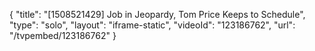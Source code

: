 {
    "title": "[1508521429] Job in Jeopardy, Tom Price Keeps to Schedule",
    "type": "solo",
    "layout": "iframe-static",
    "videoId": "123186762",
    "url": "\/tvpembed\/123186762"
}